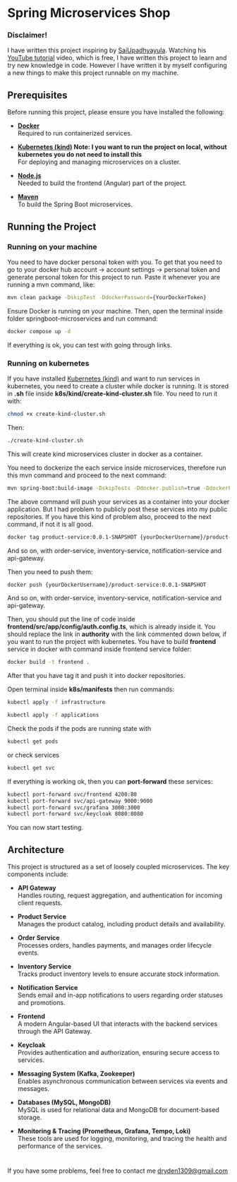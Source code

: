 # Spring Microservices Shop

### Disclaimer!
 I have written this project inspiring by [SaiUpadhyayula](https://github.com/SaiUpadhyayula). Watching his [YouTube tutorial](https://youtu.be/yn_stY3HCr8?si=YpNBuUW4a2r36nSg) video, which is free, I have written this project to learn and try new knowledge in code. However I have written it by myself configuring a new things to make this project runnable on my machine. 

## Prerequisites

Before running this project, please ensure you have installed the following:

- **[Docker](https://www.docker.com/get-started)**  
  Required to run containerized services.

- **[Kubernetes (kind)](https://kind.sigs.k8s.io/) Note: I you want to run the project on local, without kubernetes you do not need to install this**  
  For deploying and managing microservices on a cluster.

- **[Node.js](https://nodejs.org/en/)**  
  Needed to build the frontend (Angular) part of the project.

- **[Maven](https://maven.apache.org/)**  
  To build the Spring Boot microservices.


## Running the Project

### Running on your machine

You need to have docker personal token with you. To get that you need to go to your docker hub account -> account settings -> personal token and generate personal token for this project to run. Paste it whenever you are running a mvn command, like:

```bash
mvn clean package -DskipTest -DdockerPassword={YourDockerToken}
```

Ensure Docker is running on your machine. Then, open the terminal inside folder springboot-microservices and run command:

```bash
docker compose up -d
```

If everything is ok, you can test with going through links.


### Running on kubernetes

If you have installed [Kubernetes (kind)](https://kind.sigs.k8s.io/) and want to run services in kubernetes, you need to create a cluster while docker is running. It is stored in **.sh** file inside **k8s/kind/create-kind-cluster.sh** file. You need to run it with:


```bash
chmod +x create-kind-cluster.sh
```
Then:

```bash
./create-kind-cluster.sh
```

This will create kind microservices cluster in docker as a container.

You need to dockerize the each service inside microservices, therefore run this mvn command and proceed to the next command:

```bash
mvn spring-boot:build-image -DskipTests -Ddocker.publish=true -DdockerPassword={YourDockerToken}
```

The above command will push your services as a container into your docker application. But I had problem to publicly post these services into my public repositories. If you have this kind of problem also, proceed to the next command, if not it is all good.

```bash
docker tag product-service:0.0.1-SNAPSHOT {yourDockerUsername}/product-service:0.0.1-SNAPSHOT
```

And so on, with order-service, inventory-service, notification-service and api-gateway.

Then you need to push them:

```bash
docker push {yourDockerUsername}/product-service:0.0.1-SNAPSHOT
```

And so on, with order-service, inventory-service, notification-service and api-gateway.

Then, you should put the line of code inside **frontend/src/app/config/auth.config.ts**, which is already inside it. You should replace the link in **authority** with the link commented down below, if you want to run the project with kubernetes.
You have to build **frontend** service in docker with command inside frontend service folder:

```bash
docker build -t frontend .
```

After that you have tag it and push it into docker repositories.

Open terminal inside **k8s/manifests** then run commands:

```bash
kubectl apply -f infrastructure
```

```bash
kubectl apply -f applications
```

Check the pods if the pods are running state with

```bash
kubectl get pods
```

or check services

```bash
kubectl get svc
```

If everything is working ok, then you can **port-forward** these services:

```bash
kubectl port-forward svc/frontend 4200:80
kubectl port-forward svc/api-gateway 9000:9000
kubectl port-forward svc/grafana 3000:3000
kubectl port-forward svc/keycloak 8080:8080
```

You can now start testing.

## Architecture

This project is structured as a set of loosely coupled microservices. The key components include:

- **API Gateway**  
  Handles routing, request aggregation, and authentication for incoming client requests.

- **Product Service**  
  Manages the product catalog, including product details and availability.

- **Order Service**  
  Processes orders, handles payments, and manages order lifecycle events.

- **Inventory Service**  
  Tracks product inventory levels to ensure accurate stock information.

- **Notification Service**  
  Sends email and in-app notifications to users regarding order statuses and promotions.

- **Frontend**  
  A modern Angular-based UI that interacts with the backend services through the API Gateway.

- **Keycloak**  
  Provides authentication and authorization, ensuring secure access to services.

- **Messaging System (Kafka, Zookeeper)**  
  Enables asynchronous communication between services via events and messages.

- **Databases (MySQL, MongoDB)**  
  MySQL is used for relational data and MongoDB for document-based storage.

- **Monitoring & Tracing (Prometheus, Grafana, Tempo, Loki)**  
  These tools are used for logging, monitoring, and tracing the health and performance of the services.


#
#
If you have some problems, feel free to contact me 
dryden1309@gmail.com
